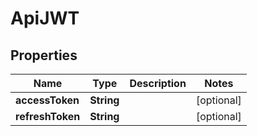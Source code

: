 
# ApiJWT

## Properties
Name | Type | Description | Notes
------------ | ------------- | ------------- | -------------
**accessToken** | **String** |  |  [optional]
**refreshToken** | **String** |  |  [optional]



